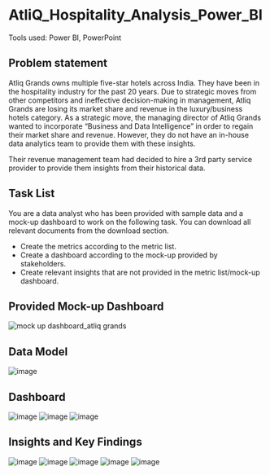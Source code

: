 # AtliQ_Hospitality_Analysis_Power_BI
Tools used: Power BI, PowerPoint

## Problem statement
Atliq Grands owns multiple five-star hotels across India. They have been in the hospitality industry for the past 20 years. Due to strategic moves from other competitors and ineffective decision-making in management, Atliq Grands are losing its market share and revenue in the luxury/business hotels category. As a strategic move, the managing director of Atliq Grands wanted to incorporate “Business and Data Intelligence” in order to regain their market share and revenue. However, they do not have an in-house data analytics team to provide them with these insights.

Their revenue management team had decided to hire a 3rd party service provider to provide them insights from their historical data.

## Task List
You are a data analyst who has been provided with sample data and a mock-up dashboard to work on the following task. You can download all relevant documents from the download section.

- Create the metrics according to the metric list.
- Create a dashboard according to the mock-up provided by stakeholders.
- Create relevant insights that are not provided in the metric list/mock-up dashboard.

## Provided Mock-up Dashboard
![mock up dashboard_atliq grands](https://github.com/WalterEdwardd/AtliQ_Hospitality_Analysis/assets/128374617/be80916f-6d4f-4df4-b44b-d0354d9cc0e3)

## Data Model
![image](https://github.com/WalterEdwardd/AtliQ_Hospitality_Analysis/assets/128374617/5e767676-4829-4f16-bd88-4d3a66cc4877)

## Dashboard
![image](https://github.com/WalterEdwardd/AtliQ_Hospitality_Analysis/assets/128374617/b868c8fd-24e6-4132-914c-bc4642b9de90)
![image](https://github.com/WalterEdwardd/AtliQ_Hospitality_Analysis/assets/128374617/f3fb3d90-49f4-4cd3-89ef-d8b47be9a909)
![image](https://github.com/WalterEdwardd/AtliQ_Hospitality_Analysis/assets/128374617/b1d0b11e-8611-4365-867d-7e13d11c00b5)

## Insights and Key Findings
![image](https://github.com/WalterEdwardd/AtliQ_Hospitality_Analysis/assets/128374617/14fc4be9-3d33-49db-998b-b688b7ac7aed)
![image](https://github.com/WalterEdwardd/AtliQ_Hospitality_Analysis/assets/128374617/722a47a3-bdd8-4bde-94d4-a696ebf2f2e9)
![image](https://github.com/WalterEdwardd/AtliQ_Hospitality_Analysis/assets/128374617/dcccbe45-bcc5-41b2-94c7-63a024ead2b7)
![image](https://github.com/WalterEdwardd/AtliQ_Hospitality_Analysis/assets/128374617/e9858e68-f810-4c50-a8da-1efa00ce1549)
![image](https://github.com/WalterEdwardd/AtliQ_Hospitality_Analysis/assets/128374617/55ddea67-169a-4d45-93b2-96d13d4c9ed6)
